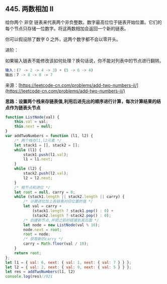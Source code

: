 ## 445. 两数相加 II
给你两个 非空 链表来代表两个非负整数。数字最高位位于链表开始位置。它们的每个节点只存储一位数字。将这两数相加会返回一个新的链表。

你可以假设除了数字 0 之外，这两个数字都不会以零开头。

进阶：

如果输入链表不能修改该如何处理？换句话说，你不能对列表中的节点进行翻转。
```javascript
输入：(7 -> 2 -> 4 -> 3) + (5 -> 6 -> 4)
输出：7 -> 8 -> 0 -> 7
```
来源：[https://leetcode-cn.com/problems/add-two-numbers-ii/](https://leetcode-cn.com/problems/add-two-numbers-ii/)  

**思路：设置两个栈来存链表值,利用后进先出的顺序进行计算，每次计算结果的结点作为链表头节点**
```javascript
function ListNode(val) {
    this.val = val;
    this.next = null;
}
var addTwoNumbers = function (l1, l2) {
    /* 两个栈存l1,l2元素 */
    let stack1 = [], stack2 = [];
    while (l1) {
        stack1.push(l1.val);
        l1 = l1.next;
    }
    while (l2) {
        stack2.push(l2.val);
        l2 = l2.next;
    }
    /* 根节点和进位 */
    let root = null, carry = 0;
    while (stack1.length || stack2.length || carry) {
        /* 计算进位加上各链表对应位置的值 */
        let val = carry +
            (stack1.length ? stack1.pop() : 0) +
            (stack2.length ? stack2.pop() : 0);
        /* 创建新节点,并把之前的链接到其后面 */
        let node = new ListNode(val % 10);
        node.next = root;
        root = node;
        /* 获取新的carry */
        carry = Math.floor(val / 10);
    }
    return root;
};
let l1 = { val: 6, next: { val: 1, next: { val: 7 } } };
let l2 = { val: 2, next: { val: 9, next: { val: 5 } } };
let res = addTwoNumbers(l1, l2)
console.log(res)//921
```